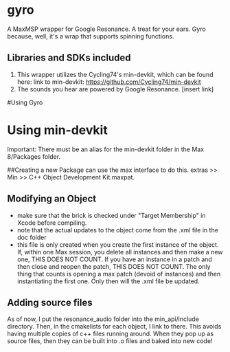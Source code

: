 # gyro
A MaxMSP wrapper for Google Resonance. A treat for your ears. Gyro because, well, it's a wrap that supports spinning functions. 

## Libraries and SDKs included

1. This wrapper utilizes the Cycling74's min-devkit, which can be found here: link to min-devkit: https://github.com/Cycling74/min-devkit
2. The sounds you hear are powered by Google Resonance. [insert link]

#Using Gyro

# Using min-devkit

Important: There must be an alias for the min-devkit folder in the Max 8/Packages folder. 

##Creating a new Package
can use the max interface to do this. extras >> Min >> C++ Object Development Kit.maxpat. 

## Modifying an Object
- make sure that the brick is checked under "Target Membership" in Xcode before compiling. 
- note that the actual updates to the object come from the .xml file in the doc folder
- this file is only created when you create the first instance of the object. If, within one Max session, you delete all instances and then make a new one, THIS DOES NOT COUNT. If you have an instance in a patch and then close and reopen the patch, THIS DOES NOT COUNT. The only thing that counts is opening a max patch (devoid of instances) and then instantiating the first one. Only then will the .xml file be updated. 

## Adding source files
As of now, I put the resonance_audio folder into the min_api/include directory. Then, in the cmakelists for each object, I link to there. This avoids having multiple copies of c++ files running around. When they pop up as source files, then they can be built into .o files and baked into new code!
